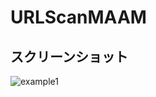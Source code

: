 # URLScanMAAM

## スクリーンショット

![example1](https://user-images.githubusercontent.com/52136734/136167873-b8fd26f0-e141-4d11-b622-8877a932a72c.png)
